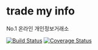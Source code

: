 # trade my info

No.1 온라인 개인정보거래소 

[![Build Status](https://travis-ci.org/if1live/trade-my-info.png?branch=master)](https://travis-ci.org/if1live/trade-my-info)
[![Coverage Status](https://coveralls.io/repos/if1live/trade-my-info/badge.png)](https://coveralls.io/r/if1live/trade-my-info)
